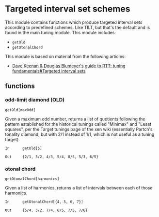 # Targeted interval set schemes

This module contains functions which produce targeted interval sets according to predefined schemes. Like TILT, but
that's the default and is found in the main tuning module. This module includes:

* `getOld`
* `getOtonalChord`

This module is based on material from the following articles:

* [Dave Keenan & Douglas Blumeyer's guide to RTT: tuning fundamentals#Targeted interval sets](https://en.xen.wiki/w/Dave_Keenan_&_Douglas_Blumeyer's_guide_to_RTT:_tuning_fundamentals#Targeted_interval_sets)

## functions

### odd-limit diamond (OLD)

`getOld[maxOdd]`

Given a maximum odd number, returns a list of quotients following the pattern established for the historical tunings
called "Minimax" and "Least squares", per the Target tunings page of the xen wiki (essentially Partch's tonality
diamond, but with 2/1 instead of 1/1, which is not useful as a tuning target).

```
In      getOld[5]

Out     {2/1, 3/2, 4/3, 5/4, 8/5, 5/3, 6/5}
```

### otonal chord

`getOtonalChord[harmonics]`

Given a list of harmonics, returns a list of intervals between each of those harmonics.

```
In      getOtonalChord[{4, 5, 6, 7}]

Out     {5/4, 3/2, 7/4, 6/5, 7/5, 7/6}
```
